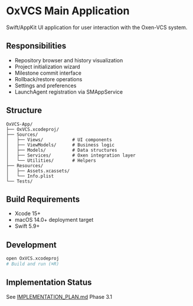 # OxVCS Main Application

Swift/AppKit UI application for user interaction with the Oxen-VCS system.

## Responsibilities

- Repository browser and history visualization
- Project initialization wizard
- Milestone commit interface
- Rollback/restore operations
- Settings and preferences
- LaunchAgent registration via SMAppService

## Structure

```
OxVCS-App/
├── OxVCS.xcodeproj/
├── Sources/
│   ├── Views/           # UI components
│   ├── ViewModels/      # Business logic
│   ├── Models/          # Data structures
│   ├── Services/        # Oxen integration layer
│   └── Utilities/       # Helpers
├── Resources/
│   ├── Assets.xcassets/
│   └── Info.plist
└── Tests/
```

## Build Requirements

- Xcode 15+
- macOS 14.0+ deployment target
- Swift 5.9+

## Development

```bash
open OxVCS.xcodeproj
# Build and run (⌘R)
```

## Implementation Status

See [IMPLEMENTATION_PLAN.md](../docs/IMPLEMENTATION_PLAN.md) Phase 3.1
